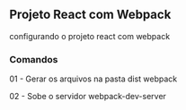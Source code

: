 ## Projeto React com Webpack

configurando o projeto react com webpack

### Comandos

01 - Gerar os arquivos na pasta dist
webpack

02 - Sobe o servidor 
webpack-dev-server